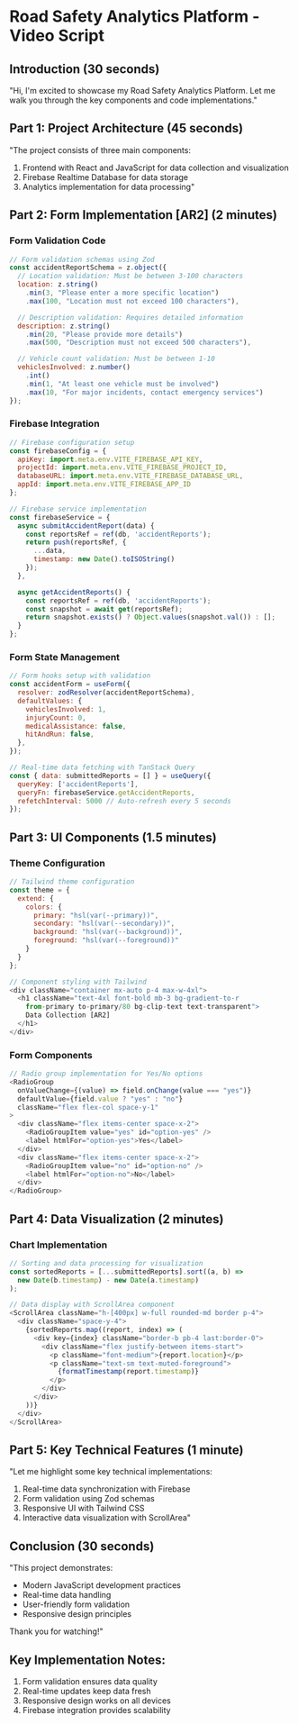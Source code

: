 # Road Safety Analytics Platform - Video Script

## Introduction (30 seconds)
"Hi, I'm excited to showcase my Road Safety Analytics Platform. Let me walk you through the key components and code implementations."

## Part 1: Project Architecture (45 seconds)
"The project consists of three main components:
1. Frontend with React and JavaScript for data collection and visualization
2. Firebase Realtime Database for data storage
3. Analytics implementation for data processing"

## Part 2: Form Implementation [AR2] (2 minutes)

### Form Validation Code
```javascript
// Form validation schemas using Zod
const accidentReportSchema = z.object({
  // Location validation: Must be between 3-100 characters
  location: z.string()
    .min(3, "Please enter a more specific location")
    .max(100, "Location must not exceed 100 characters"),

  // Description validation: Requires detailed information
  description: z.string()
    .min(20, "Please provide more details")
    .max(500, "Description must not exceed 500 characters"),

  // Vehicle count validation: Must be between 1-10
  vehiclesInvolved: z.number()
    .int()
    .min(1, "At least one vehicle must be involved")
    .max(10, "For major incidents, contact emergency services")
});
```

### Firebase Integration
```javascript
// Firebase configuration setup
const firebaseConfig = {
  apiKey: import.meta.env.VITE_FIREBASE_API_KEY,
  projectId: import.meta.env.VITE_FIREBASE_PROJECT_ID,
  databaseURL: import.meta.env.VITE_FIREBASE_DATABASE_URL,
  appId: import.meta.env.VITE_FIREBASE_APP_ID
};

// Firebase service implementation
const firebaseService = {
  async submitAccidentReport(data) {
    const reportsRef = ref(db, 'accidentReports');
    return push(reportsRef, {
      ...data,
      timestamp: new Date().toISOString()
    });
  },

  async getAccidentReports() {
    const reportsRef = ref(db, 'accidentReports');
    const snapshot = await get(reportsRef);
    return snapshot.exists() ? Object.values(snapshot.val()) : [];
  }
};
```

### Form State Management
```javascript
// Form hooks setup with validation
const accidentForm = useForm({
  resolver: zodResolver(accidentReportSchema),
  defaultValues: {
    vehiclesInvolved: 1,
    injuryCount: 0,
    medicalAssistance: false,
    hitAndRun: false,
  },
});

// Real-time data fetching with TanStack Query
const { data: submittedReports = [] } = useQuery({
  queryKey: ['accidentReports'],
  queryFn: firebaseService.getAccidentReports,
  refetchInterval: 5000 // Auto-refresh every 5 seconds
});
```

## Part 3: UI Components (1.5 minutes)

### Theme Configuration
```javascript
// Tailwind theme configuration
const theme = {
  extend: {
    colors: {
      primary: "hsl(var(--primary))",
      secondary: "hsl(var(--secondary))",
      background: "hsl(var(--background))",
      foreground: "hsl(var(--foreground))"
    }
  }
};

// Component styling with Tailwind
<div className="container mx-auto p-4 max-w-4xl">
  <h1 className="text-4xl font-bold mb-3 bg-gradient-to-r 
    from-primary to-primary/80 bg-clip-text text-transparent">
    Data Collection [AR2]
  </h1>
</div>
```

### Form Components
```javascript
// Radio group implementation for Yes/No options
<RadioGroup
  onValueChange={(value) => field.onChange(value === "yes")}
  defaultValue={field.value ? "yes" : "no"}
  className="flex flex-col space-y-1"
>
  <div className="flex items-center space-x-2">
    <RadioGroupItem value="yes" id="option-yes" />
    <label htmlFor="option-yes">Yes</label>
  </div>
  <div className="flex items-center space-x-2">
    <RadioGroupItem value="no" id="option-no" />
    <label htmlFor="option-no">No</label>
  </div>
</RadioGroup>
```

## Part 4: Data Visualization (2 minutes)

### Chart Implementation
```javascript
// Sorting and data processing for visualization
const sortedReports = [...submittedReports].sort((a, b) => 
  new Date(b.timestamp) - new Date(a.timestamp)
);

// Data display with ScrollArea component
<ScrollArea className="h-[400px] w-full rounded-md border p-4">
  <div className="space-y-4">
    {sortedReports.map((report, index) => (
      <div key={index} className="border-b pb-4 last:border-0">
        <div className="flex justify-between items-start">
          <p className="font-medium">{report.location}</p>
          <p className="text-sm text-muted-foreground">
            {formatTimestamp(report.timestamp)}
          </p>
        </div>
      </div>
    ))}
  </div>
</ScrollArea>
```

## Part 5: Key Technical Features (1 minute)
"Let me highlight some key technical implementations:
1. Real-time data synchronization with Firebase
2. Form validation using Zod schemas
3. Responsive UI with Tailwind CSS
4. Interactive data visualization with ScrollArea"

## Conclusion (30 seconds)
"This project demonstrates:
- Modern JavaScript development practices
- Real-time data handling
- User-friendly form validation
- Responsive design principles

Thank you for watching!"

## Key Implementation Notes:
1. Form validation ensures data quality
2. Real-time updates keep data fresh
3. Responsive design works on all devices
4. Firebase integration provides scalability